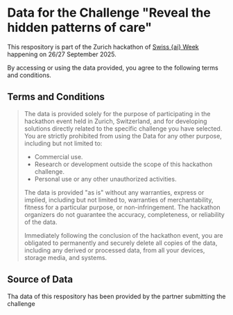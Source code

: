 # Data for the Challenge "Reveal the hidden patterns of care"
This respository is part of the Zurich hackathon of [Swiss {ai} Week](https://swiss-ai-weeks.ch/) happening on 26/27 September 2025.

By accessing or using the data provided, you agree to the following terms and conditions.

## Terms and Conditions
> The data is provided solely for the purpose of participating in the hackathon event held in Zurich, Switzerland, and for developing solutions directly related to the specific challenge you have selected. You are strictly prohibited from using the Data for any other purpose, including but not limited to:
> - Commercial use.
> - Research or development outside the scope of this hackathon challenge.
> - Personal use or any other unauthorized activities.
> 
> The data is provided "as is" without any warranties, express or implied, including but not limited to, warranties of merchantability, fitness for a particular purpose, or non-infringement. The hackathon organizers do not guarantee the accuracy, completeness, or reliability of the data.
>
> Immediately following the conclusion of the hackathon event, you are obligated to permanently and securely delete all copies of the data, including any derived or processed data, from all your devices, storage media, and systems. 

## Source of Data
Tha data of this respository has been provided by the partner submitting the challenge


